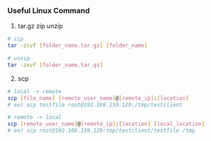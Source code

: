 ### Useful Linux Command

1. tar.gz zip unzip
```bash
# zip
tar -zcvf [folder_name.tar.gz] [folder_name]

# unzip
tar -zxvf [folder_name.tar.gz]
```

2. scp
```bash
# local -> remote
scp [file_name] [remote_user_name]@[remote_ip]:[location]
# ex) scp testfile root@192.168.159.129:/tmp/testclient

# remote -> local
scp [remote_user_name]@[remote_ip]:[location] [local_location]
# ex) scp root@192.168.159.129:tmp/testclient/testfile /tmp
```
